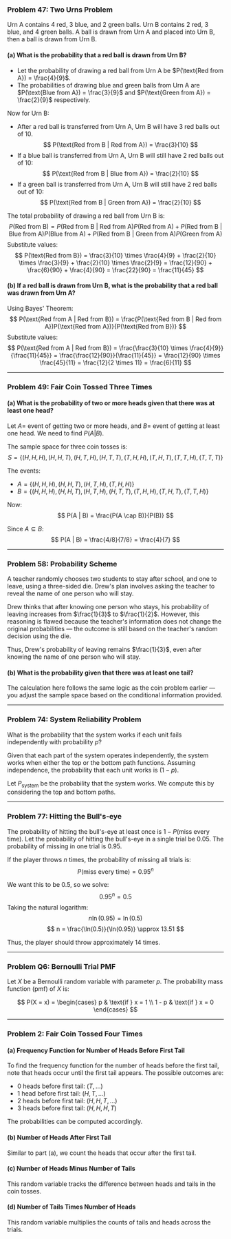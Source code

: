 ### Problem 47: Two Urns Problem

Urn A contains 4 red, 3 blue, and 2 green balls. Urn B contains 2 red, 3 blue, and 4 green balls. A ball is drawn from Urn A and placed into Urn B, then a ball is drawn from Urn B.

#### (a) What is the probability that a red ball is drawn from Urn B?

- Let the probability of drawing a red ball from Urn A be $P(\text{Red from A}) = \frac{4}{9}$.
- The probabilities of drawing blue and green balls from Urn A are $P(\text{Blue from A}) = \frac{3}{9}$ and $P(\text{Green from A}) = \frac{2}{9}$ respectively.

Now for Urn B:
- After a red ball is transferred from Urn A, Urn B will have 3 red balls out of 10.
  $$
  P(\text{Red from B | Red from A}) = \frac{3}{10}
  $$
- If a blue ball is transferred from Urn A, Urn B will still have 2 red balls out of 10:
  $$
  P(\text{Red from B | Blue from A}) = \frac{2}{10}
  $$
- If a green ball is transferred from Urn A, Urn B will still have 2 red balls out of 10:
  $$
  P(\text{Red from B | Green from A}) = \frac{2}{10}
  $$

The total probability of drawing a red ball from Urn B is:
$$
P(\text{Red from B}) = P(\text{Red from B | Red from A})P(\text{Red from A}) + P(\text{Red from B | Blue from A})P(\text{Blue from A}) + P(\text{Red from B | Green from A})P(\text{Green from A})
$$
Substitute values:
$$
P(\text{Red from B}) = \frac{3}{10} \times \frac{4}{9} + \frac{2}{10} \times \frac{3}{9} + \frac{2}{10} \times \frac{2}{9} = \frac{12}{90} + \frac{6}{90} + \frac{4}{90} = \frac{22}{90} = \frac{11}{45}
$$

#### (b) If a red ball is drawn from Urn B, what is the probability that a red ball was drawn from Urn A?

Using Bayes' Theorem:
$$
P(\text{Red from A | Red from B}) = \frac{P(\text{Red from B | Red from A})P(\text{Red from A})}{P(\text{Red from B})}
$$
Substitute values:
$$
P(\text{Red from A | Red from B}) = \frac{\frac{3}{10} \times \frac{4}{9}}{\frac{11}{45}} = \frac{\frac{12}{90}}{\frac{11}{45}} = \frac{12}{90} \times \frac{45}{11} = \frac{12}{2 \times 11} = \frac{6}{11}
$$

---

### Problem 49: Fair Coin Tossed Three Times

#### (a) What is the probability of two or more heads given that there was at least one head?

Let $A =$ event of getting two or more heads, and $B =$ event of getting at least one head. We need to find $P(A | B)$.

The sample space for three coin tosses is:
$$
S = \{ (H, H, H), (H, H, T), (H, T, H), (H, T, T), (T, H, H), (T, H, T), (T, T, H), (T, T, T) \}
$$

The events:
- $A = \{ (H, H, H), (H, H, T), (H, T, H), (T, H, H) \}$
- $B = \{ (H, H, H), (H, H, T), (H, T, H), (H, T, T), (T, H, H), (T, H, T), (T, T, H) \}$

Now:
$$
P(A | B) = \frac{P(A \cap B)}{P(B)}
$$

Since $A \subseteq B$:
$$
P(A | B) = \frac{4/8}{7/8} = \frac{4}{7}
$$

---

### Problem 58: Probability Scheme

A teacher randomly chooses two students to stay after school, and one to leave, using a three-sided die. Drew's plan involves asking the teacher to reveal the name of one person who will stay.

Drew thinks that after knowing one person who stays, his probability of leaving increases from $\frac{1}{3}$ to $\frac{1}{2}$. However, this reasoning is flawed because the teacher's information does not change the original probabilities — the outcome is still based on the teacher's random decision using the die.

Thus, Drew's probability of leaving remains $\frac{1}{3}$, even after knowing the name of one person who will stay.

#### (b) What is the probability given that there was at least one tail?

The calculation here follows the same logic as the coin problem earlier — you adjust the sample space based on the conditional information provided.

---

### Problem 74: System Reliability Problem

What is the probability that the system works if each unit fails independently with probability $p$?

Given that each part of the system operates independently, the system works when either the top or the bottom path functions. Assuming independence, the probability that each unit works is $(1 - p)$.

Let $P_{\text{system}}$ be the probability that the system works. We compute this by considering the top and bottom paths.

---

### Problem 77: Hitting the Bull's-eye

The probability of hitting the bull's-eye at least once is $1 - P(\text{miss every time})$. Let the probability of hitting the bull's-eye in a single trial be $0.05$. The probability of missing in one trial is $0.95$.

If the player throws $n$ times, the probability of missing all trials is:
$$
P(\text{miss every time}) = 0.95^n
$$

We want this to be $0.5$, so we solve:
$$
0.95^n = 0.5
$$
Taking the natural logarithm:
$$
n \ln(0.95) = \ln(0.5)
$$
$$
n = \frac{\ln(0.5)}{\ln(0.95)} \approx 13.51
$$

Thus, the player should throw approximately 14 times.

---

### Problem Q6: Bernoulli Trial PMF

Let $X$ be a Bernoulli random variable with parameter $p$. The probability mass function (pmf) of $X$ is:

$$
P(X = x) = \begin{cases} 
p & \text{if } x = 1 \\
1 - p & \text{if } x = 0
\end{cases}
$$

---

### Problem 2: Fair Coin Tossed Four Times

#### (a) Frequency Function for Number of Heads Before First Tail

To find the frequency function for the number of heads before the first tail, note that heads occur until the first tail appears. The possible outcomes are:

- 0 heads before first tail: $(T, \dots)$
- 1 head before first tail: $(H, T, \dots)$
- 2 heads before first tail: $(H, H, T, \dots)$
- 3 heads before first tail: $(H, H, H, T)$

The probabilities can be computed accordingly.

#### (b) Number of Heads After First Tail

Similar to part (a), we count the heads that occur after the first tail.

#### (c) Number of Heads Minus Number of Tails

This random variable tracks the difference between heads and tails in the coin tosses.

#### (d) Number of Tails Times Number of Heads

This random variable multiplies the counts of tails and heads across the trials.
